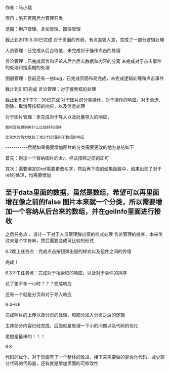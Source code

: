作者：马小跳

项目：酷开官网后台管理开发

范围：用户管理、言论管理、图像管理

截止到2019.5.30已完成
  对于页面的布局，有点差强人意，完成了一部分逻辑处理
  
  人员管理：已完成从后台取值，未完成对于操作点击的处理
  
  言论管理：已完成留言和评论从后台后去数据和内容的分离
          未完成对于点击事件的处理和搜索框的处理
          
  图册管理：目前还有一些bug，已完成页面布局完成，未完成逻辑处理和点击事件

截止到6.1已完成
  言论管理：对于搜索框的处理
  
截止到6.2下午3：30已完成
  对于图片的分类操作，对于操作的响应，对于全选、删除、取消等按钮的响应，以及信息处理
  
  对于图片管理：未完成对于导入以及批量导入的响应，
  
    暂时没有想到用什么比较好的组件
    
    比较大的精力放到了减少代码量用于数组的响应
-----------后期如果需要增加图片的分类需要更改的地方总结如下

  首先：得加一个容纳图片的div，样式按照之前的即可
  
  其次：需要绑定的ref需要更改名字，然后再下面的结果函数中，如果出现了对于ref的处理，均需要增加
  
  至于data里面的数据，虽然是数组，希望可以再里面增在像之前的false
  图片本来就一个分类，所以需要增加一个容纳从后台来的数组，并在geiInfo里面进行接收
-----------

之后任务点：
  设计一下对于人员管理弹出窗的样式处理
  言论管理的排序，本来传过来是个字符串，然后需要变成可比较的形式
  
6.2晚上任务点：完成点击按钮弹出层的样式以及组件之间的传值

完成！

6.3下午任务点：完成对于搜索框的响应，以及对于事件的排序

花了差不多一小时？？？完成响应

还有一个就是分页和对于导入响应

6.4-6.6

完成照片的上传以及分页的处理，和部分加入分页之后的逻辑

主体部分内容已经完成，后面就是处理一下小的问题以及代码的优化

老娘是最棒的！！！

6.8

代码的优化，对于页面有了一个整体的改进，接下来需要做的是优化代码，减少部分代码的代码量，还有就是增加页面的可修改性
